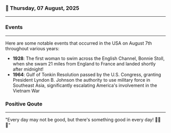 ### 📅 Thursday, 07 August, 2025
------
### Events
------
Here are some notable events that occurred in the USA on August 7th throughout various years:

- **1928**: The first woman to swim across the English Channel, Bonnie Stoll, when she swam 21 miles from England to France and landed shortly after midnight!
- **1964**: Gulf of Tonkin Resolution passed by the U.S. Congress, granting President Lyndon B. Johnson the authority to use military force in Southeast Asia, significantly escalating America's involvement in the Vietnam War
### Positive Qoute
------
"Every day may not be good, but there's something good in every day! 🌟✨😊"
